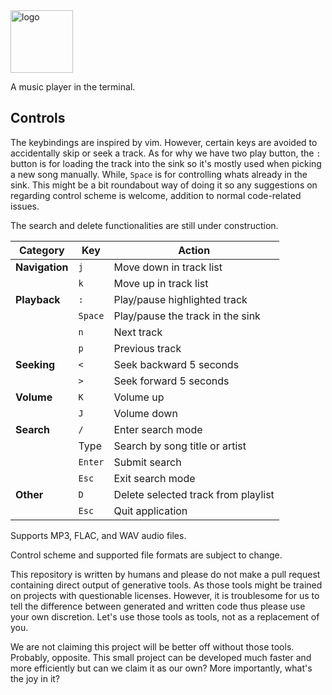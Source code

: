 <img width="100" height="100" alt="logo" src="https://github.com/user-attachments/assets/7a99012c-2f55-40b3-9019-a53204ba594a"/> 

A music player in the terminal.

## Controls
The keybindings are inspired by vim. However, certain keys are avoided to accidentally skip or seek a track. As for why we have two play button, the `:` button is for loading the track into the sink so it's mostly used when picking a new song manually. While, `Space` is for controlling whats already in the sink. This might be a bit roundabout way of doing it so any suggestions on regarding control scheme is welcome, addition to normal code-related issues. 

The search and delete functionalities are still under construction.

| Category | Key | Action |
|----------|-----|--------|
| **Navigation** | `j` | Move down in track list |
| | `k` | Move up in track list |
| **Playback** | `:` | Play/pause highlighted track |
| | `Space` | Play/pause the track in the sink |
| | `n` | Next track |
| | `p` | Previous track |
| **Seeking** | `<` | Seek backward 5 seconds |
| | `>` | Seek forward 5 seconds |
| **Volume** | `K` | Volume up |
| | `J` | Volume down |
| **Search** | `/` | Enter search mode |
| | Type | Search by song title or artist |
| | `Enter` | Submit search |
| | `Esc` | Exit search mode |
| **Other** | `D` | Delete selected track from playlist |
| | `Esc` | Quit application |

Supports MP3, FLAC, and WAV audio files.

Control scheme and supported file formats are subject to change. 

This repository is written by humans and please do not make a pull request containing direct output of generative tools. As those tools might be trained on projects with questionable licenses. However, it is troublesome for us to tell the difference between generated and written code thus please use your own discretion. Let's use those tools as tools, not as a replacement of you.

We are not claiming this project will be better off without those tools. Probably, opposite. This small project can be developed much faster and more efficiently but can we claim it as our own? More importantly, what's the joy in it? 

